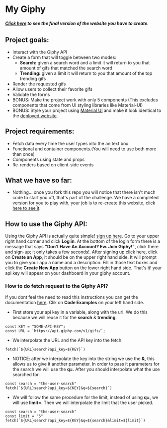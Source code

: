 # My Giphy

###### **[Click here](https://esmeryjose.github.io/my-giphy/) to see the final version of the website you have to create**.

## Project goals:

* Interact with the Giphy API
* Create a form that will toggle between two modes:
  * **Search:** given a search word and a limit it will return to you that
    amount of gifs that matched the search word
  * **Trending:** given a limit it will return to you that amount of the top
    trending gifs
* Render the requested gifs
* Allow users to collect their favorite gifs
* Validate the forms
* BONUS: Make the project work with only 5 components (This excludes components
  that come from UI styling libraries like Material-UI)
* BONUS: Style your project using
  [Material UI](https://semantic-ui.com/views/card.html) and make it look
  identical to the [deployed website](https://esmeryjose.github.io/my-giphy/).

## Project requirements:

* Fetch data every time the user types into the an text box
* Functional and container components.(You will need to use both more than once)
* Components using state and props
* Re-renders based on client-side events

## What we have so far:

* Nothing... once you fork this repo you will notice that there isn't much code
  to start you off, that's part of the challenge. We have a completed version
  for you to play with, your job is to re-create this website,
  [click here to see it](https://esmeryjose.github.io/my-giphy/).

## How to use the Giphy API:

Using the Giphy API is actually quite simple!
[sign up here](https://developers.giphy.com/). Go to your upper right hand
corner and click **Log in**. At the bottom of the login form there is a message
that says **"Don't Have An Account? Ew. Join Giphy!"**, click there and sign-up;
it only takes a few seconds!. After signing up
[click here](https://developers.giphy.com/), click on **Create an App**, it
should be on the upper right hand side. It will prompt you to give your app a
name and a description. Fill in those text boxes and click the **Create New
App** button on the lower right hand side. That's it! your api key will appear
on your dashboard in your giphy account.

### How to do fetch request to the Giphy API?

If you dont feel the need to read this instructions you can get the
documentation [here](https://developers.giphy.com/docs/). Clik on **Code
Examples** on your left hand side.

* First store your api key in a variable, along with the url. We do this because
  we will reuse it for the **search** & **trending**.

```
const KEY = "SOME-API-KEY";
const URL = `https://api.giphy.com/v1/gifs/`;
```

* We interpolate the URL and the API key into the fetch.

```
fetch(`${URL}search?api_key=${KEY}`)
```

* NOTICE: after we interpolate the key into the string we use the **&**, this
  allows us to give it another parameter. In order to pass it parameters for the
  search we will use the **q=**. After you should interpolate what the use
  searched for.

```
const search = "the-user-search"
fetch(`${URL}search?api_key=${KEY}&q=${search}`)
```

* We will follow the same procedure for the limit, instead of using **q=**, we
  will use **limit=**. Then we will interpolate the limit that the user picked.

```
const search = "the-user-search"
const limit = "5"
fetch(`${URL}search?api_key=${KEY}&q=${search}&limit=${limit}`)
```
